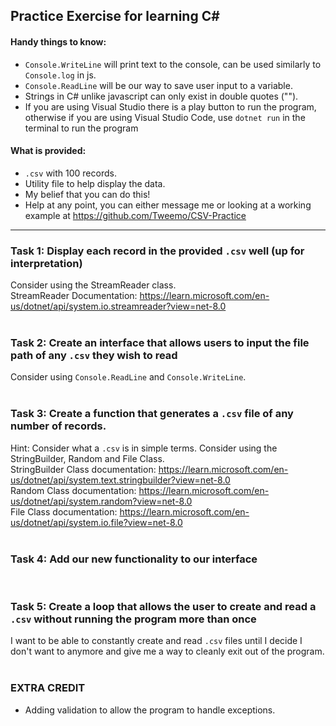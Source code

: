 ## Practice Exercise for learning C#
#### Handy things to know:
* `Console.WriteLine` will print text to the console, can be used similarly to `Console.log` in js.
* `Console.ReadLine` will be our way to save user input to a variable.
* Strings in C# unlike javascript can only exist in double quotes ("").
* If you are using Visual Studio there is a play button to run the program, otherwise if you are using Visual Studio Code, use `dotnet run` in the terminal to run the program

#### What is provided:
* `.csv` with 100 records.
* Utility file to help display the data.
* My belief that you can do this!
* Help at any point, you can either message me or looking at a working example at https://github.com/Tweemo/CSV-Practice

---

### Task 1: Display each record in the provided `.csv` well (up for interpretation)
Consider using the StreamReader class. \
StreamReader Documentation: https://learn.microsoft.com/en-us/dotnet/api/system.io.streamreader?view=net-8.0
</br>
</br>
### Task 2: Create an interface that allows users to input the file path of any `.csv` they wish to read
Consider using `Console.ReadLine` and `Console.WriteLine`.
</br>
</br>
### Task 3: Create a function that generates a `.csv` file of any number of records.
Hint: Consider what a `.csv` is in simple terms.
Consider using the StringBuilder, Random and File Class.
</br>
StringBuilder Class documentation: https://learn.microsoft.com/en-us/dotnet/api/system.text.stringbuilder?view=net-8.0
</br>
Random Class documentation: https://learn.microsoft.com/en-us/dotnet/api/system.random?view=net-8.0
</br>
File Class documentation: https://learn.microsoft.com/en-us/dotnet/api/system.io.file?view=net-8.0
</br>
</br>
### Task 4: Add our new functionality to our interface
</br>

### Task 5: Create a loop that allows the user to create and read a `.csv` without running the program more than once
I want to be able to constantly create and read `.csv` files until I decide I don't want to anymore and give me a way to cleanly exit out of the program.
</br>
</br>

### EXTRA CREDIT
* Adding validation to allow the program to handle exceptions.





